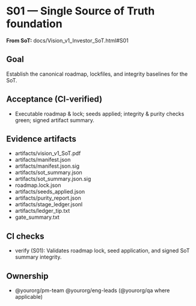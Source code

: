 # S01 — Single Source of Truth foundation

**From SoT:** docs/Vision_v1_Investor_SoT.html#S01

## Goal
Establish the canonical roadmap, lockfiles, and integrity baselines for the SoT.

## Acceptance (CI-verified)
- Executable roadmap & lock; seeds applied; integrity & purity checks green; signed artifact summary.

## Evidence artifacts
- artifacts/vision_v1_SoT.pdf
- artifacts/manifest.json
- artifacts/manifest.json.sig
- artifacts/sot_summary.json
- artifacts/sot_summary.json.sig
- roadmap.lock.json
- artifacts/seeds_applied.json
- artifacts/purity_report.json
- artifacts/stage_ledger.jsonl
- artifacts/ledger_tip.txt
- gate_summary.txt

## CI checks
- verify (S01): Validates roadmap lock, seed application, and signed SoT summary integrity.

## Ownership
- @yourorg/pm-team @yourorg/eng-leads (@yourorg/qa where applicable)
